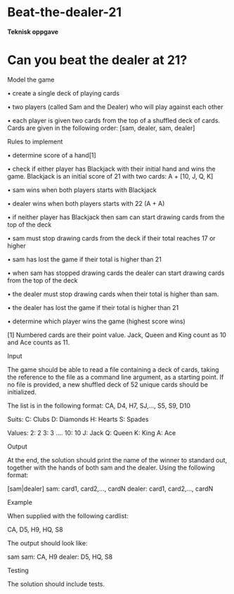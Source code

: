 # Beat-the-dealer-21
**Teknisk oppgave**

# Can you beat the dealer at 21? 


Model the game 

• create a single deck of playing cards 

• two players (called Sam and the Dealer) who will play against each other 

• each player is given two cards from the top of a shuffled deck of cards. Cards  are given in the following order: [sam, dealer, sam, dealer] 


Rules to implement 

• determine score of a hand[1] 

• check if either player has Blackjack with their initial hand and wins the game. Blackjack is an initial score of 21 with two cards: A + [10, J, Q, K] 

• sam wins when both players starts with Blackjack

• dealer wins when both players starts with 22 (A + A)

• if neither player has Blackjack then sam can start drawing cards from the top  of the deck

• sam must stop drawing cards from the deck if their total reaches 17 or higher

• sam has lost the game if their total is higher than 21

• when sam has stopped drawing cards the dealer can start drawing cards from  the top of the deck

• the dealer must stop drawing cards when their total is higher than sam.

• the dealer has lost the game if their total is higher than 21

• determine which player wins the game (highest score wins)

[1] Numbered cards are their point value. Jack, Queen and King count as 10 and Ace  counts as 11. 


Input 

The game should be able to read a file containing a deck of cards, taking the  reference to the file as a command 
line argument, as a starting point. If no file is  provided, a new shuffled deck of 52 unique cards should be initialized. 

The list is in the following format: 
CA, D4, H7, SJ,…, S5, S9, D10 


Suits: 
C: Clubs 
D: Diamonds 
H: Hearts 
S: Spades

Values: 
2: 2 
3: 3 
…. 
10: 10 
J: Jack 
Q: Queen 
K: King 
A: Ace 


Output 

At the end, the solution should print the name of the winner to standard out, together  with the hands of both sam and the dealer. Using the following format: 

[sam|dealer] 
sam: card1, card2,..., cardN 
dealer: card1, card2,..., cardN 


Example 

When supplied with the following cardlist: 

CA, D5, H9, HQ, S8 


The output should look like: 

sam 
sam: CA, H9 
dealer: D5, HQ, S8 


Testing 

The solution should include tests.

